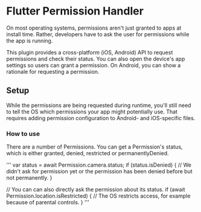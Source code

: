 # Flutter Permission Handler

On most operating systems, permissions aren't just granted to apps at install time. Rather, developers have to ask the user for permissions while the app is running.

This plugin provides a cross-platform (iOS, Android) API to request permissions and check their status. You can also open the device's app settings so users can grant a permission.
On Android, you can show a rationale for requesting a permission.

## Setup

While the permissions are being requested during runtime, you'll still need to tell the OS which permissions your app might potentially use. That requires adding permission configuration to Android- and iOS-specific files.

### How to use 

There are a number of Permissions. You can get a Permission's status, which is either granted, denied, restricted or permanentlyDenied.

''' 
var status = await Permission.camera.status;
if (status.isDenied) {
// We didn't ask for permission yet or the permission has been denied before but not permanently.
}

// You can can also directly ask the permission about its status.
if (await Permission.location.isRestricted) {
// The OS restricts access, for example because of parental controls.
} 
'''
